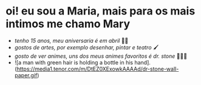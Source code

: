 # oi! eu sou a Maria, mais para os mais intimos me chamo Mary

* _tenho 15 anos, meu aniversaria é em abril_ 🎂🎊
* _gostos de artes, por exemplo desenhar, pintar e teatro_ 🖌️
* _gosto de ver animes, uns dos meus animes favoritos é dr. stone_ 🧪🧑‍🔬
* ![a man with green hair is holding a bottle in his hand].(https://media1.tenor.com/m/DtEZ0XExowkAAAAd/dr-stone-wall-paper.gif)
